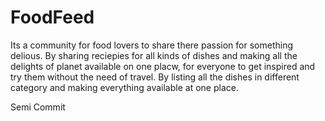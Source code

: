 # FoodFeed
 
Its a community for food lovers to share there passion for something delious. By sharing reciepies for all kinds of dishes and making all the delights of planet available on one placw, for everyone to get inspired and try them without the need of travel. By listing all the dishes in different category and making everything available at one place.   
 
 Semi Commit
